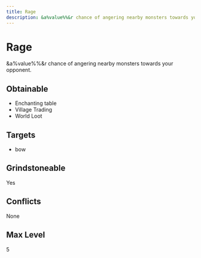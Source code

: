 ```yaml
---
title: Rage
description: &a%value%%&r chance of angering nearby monsters towards your opponent.
---
```

# Rage
&a%value%%&r chance of angering nearby monsters towards your opponent.
## Obtainable
- Enchanting table
- Village Trading
- World Loot
## Targets
- bow
## Grindstoneable
Yes
## Conflicts
None
## Max Level
5

